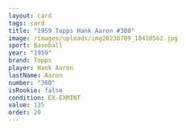 ```yaml
---
layout: card
tags: card
title: "1959 Topps Hank Aaron #380"
image: /images/uploads/img20230709_18410562.jpg
sport: Baseball
year: "1959"
brand: Topps
player: Hank Aaron
lastName: Aaron
number: "380"
isRookie: false
condition: EX-EXMINT
value: 135
order: 20
---
```

